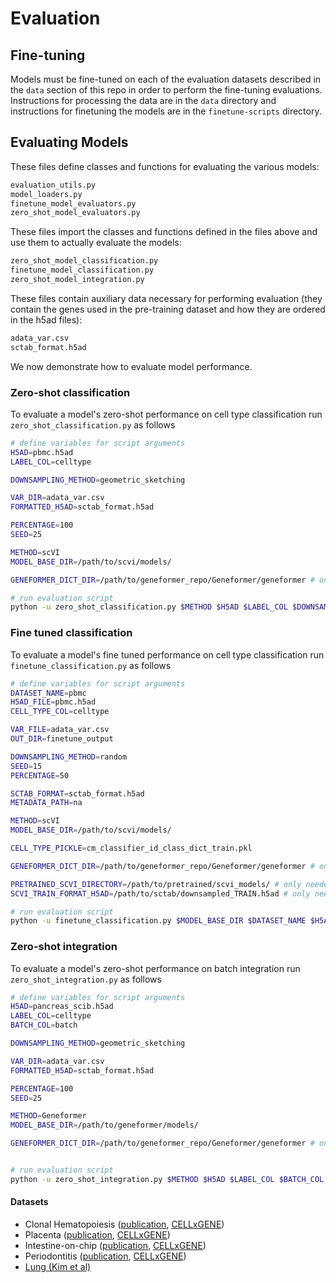 # Evaluation

## Fine-tuning

Models must be fine-tuned on each of the evaluation datasets described in the `data` section of this repo in order to perform the fine-tuning evaluations. Instructions for processing the data are in the `data` directory and instructions for finetuning the models are in the `finetune-scripts` directory.

## Evaluating Models

These files define classes and functions for evaluating the various models:

```bash
evaluation_utils.py
model_loaders.py
finetune_model_evaluators.py
zero_shot_model_evaluators.py
```

These files import the classes and functions defined in the files above and use them to actually evaluate the models:
```bash
zero_shot_model_classification.py
finetune_model_classification.py
zero_shot_model_integration.py
```

These files contain auxiliary data necessary for performing evaluation (they contain the genes used in the pre-training dataset and how they are ordered in the h5ad files):
```bash
adata_var.csv
sctab_format.h5ad
```
We now demonstrate how to evaluate model performance.

### Zero-shot classification

To evaluate a model's zero-shot performance on cell type classification run `zero_shot_classification.py` as follows

```bash
# define variables for script arguments
H5AD=pbmc.h5ad
LABEL_COL=celltype

DOWNSAMPLING_METHOD=geometric_sketching

VAR_DIR=adata_var.csv
FORMATTED_H5AD=sctab_format.h5ad

PERCENTAGE=100
SEED=25

METHOD=scVI
MODEL_BASE_DIR=/path/to/scvi/models/

GENEFORMER_DICT_DIR=/path/to/geneformer_repo/Geneformer/geneformer # only needed for evaluating Geneformer, ignored for other models (can use na)

# run evaluation script
python -u zero_shot_classification.py $METHOD $H5AD $LABEL_COL $DOWNSAMPLING_METHOD $PERCENTAGE $SEED $VAR_DIR $FORMATTED_H5AD $MODEL_BASE_DIR $GENEFORMER_DICT_DIR
```

### Fine tuned classification

To evaluate a model's fine tuned performance on cell type classification run `finetune_classification.py` as follows

```bash
# define variables for script arguments
DATASET_NAME=pbmc
H5AD_FILE=pbmc.h5ad
CELL_TYPE_COL=celltype

VAR_FILE=adata_var.csv
OUT_DIR=finetune_output

DOWNSAMPLING_METHOD=random
SEED=15
PERCENTAGE=50

SCTAB_FORMAT=sctab_format.h5ad
METADATA_PATH=na

METHOD=scVI
MODEL_BASE_DIR=/path/to/scvi/models/

CELL_TYPE_PICKLE=cm_classifier_id_class_dict_train.pkl

GENEFORMER_DICT_DIR=/path/to/geneformer_repo/Geneformer/geneformer # only needed for evaluating Geneformer, ignored for other models (can use na)

PRETRAINED_SCVI_DIRECTORY=/path/to/pretrained/scvi_models/ # only needed for evaluating scVI, ignored for other models (can use na)
SCVI_TRAIN_FORMAT_H5AD=/path/to/sctab/downsampled_TRAIN.h5ad # only needed for evaluating scVI, ignored for other models (can use na)

# run evaluation script
python -u finetune_classification.py $MODEL_BASE_DIR $DATASET_NAME $H5AD_FILE $CELL_TYPE_COL $VAR_FILE $OUT_DIR $METHOD $DOWNSAMPLING_METHOD $SEED $PERCENTAGE $SCTAB_FORMAT $METADATA_PATH $CELL_TYPE_PICKLE $GENEFORMER_DICT_DIR $PRETRAINED_SCVI_DIRECTORY $SCVI_TRAIN_FORMAT_H5AD
```
### Zero-shot integration

To evaluate a model's zero-shot performance on batch integration run `zero_shot_integration.py` as follows

```bash
# define variables for script arguments
H5AD=pancreas_scib.h5ad
LABEL_COL=celltype
BATCH_COL=batch

DOWNSAMPLING_METHOD=geometric_sketching

VAR_DIR=adata_var.csv
FORMATTED_H5AD=sctab_format.h5ad

PERCENTAGE=100
SEED=25

METHOD=Geneformer
MODEL_BASE_DIR=/path/to/geneformer/models/

GENEFORMER_DICT_DIR=/path/to/geneformer_repo/Geneformer/geneformer # only needed for evaluating Geneformer, ignored for other models (can use na)


# run evaluation script
python -u zero_shot_integration.py $METHOD $H5AD $LABEL_COL $BATCH_COL $DOWNSAMPLING_METHOD $PERCENTAGE $SEED $VAR_DIR $FORMATTED_H5AD $GENEFORMER_DIR $GENEFORMER_DICT_DIR
```





#### Datasets
- Clonal Hematopoiesis ([publication](https://ashpublications.org/bloodadvances/article/8/14/3665/515374/Multiomic-profiling-of-human-clonal-hematopoiesis), [CELLxGENE](https://cellxgene.cziscience.com/collections/0aab20b3-c30c-4606-bd2e-d20dae739c45))
- Placenta ([publication](https://www.cell.com/cell-systems/fulltext/S2405-4712(24)00117-0), [CELLxGENE](https://cellxgene.cziscience.com/collections/5f80428b-222d-450b-a7de-a408186ceb86))
- Intestine-on-chip ([publication](https://www.cell.com/cell-reports/fulltext/S2211-1247(24)00575-8), [CELLxGENE](https://cellxgene.cziscience.com/collections/f30e0bf7-7b03-44b0-b312-cda799ef0240))
- Periodontitis ([publication](https://www.nature.com/articles/s41467-024-49037-y), [CELLxGENE](https://cellxgene.cziscience.com/collections/71f4bccf-53d4-4c12-9e80-e73bfb89e398))
- [Lung (Kim et al)](https://www.weizmann.ac.il/sites/3CA/lung)



